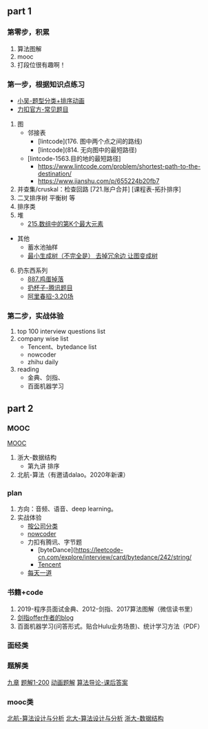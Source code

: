 
## part 1
### 第零步，积累
1. 算法图解
2. mooc
3. 打段位很有趣啊！

### 第一步，根据知识点练习
- [小吴-题型分类+排序动画](https://www.zhihu.com/question/24964987/answer/649061966)
- [力扣官方-常见题目](https://www.zhihu.com/question/24964987/answer/586425979)
1. 图
    - 邻接表
        - [lintcode](176. 图中两个点之间的路线)  
        - [lintcode](814. 无向图中的最短路径)
    - [lintcode-1563.目的地的最短路径]
        * https://www.lintcode.com/problem/shortest-path-to-the-destination/
        * https://www.jianshu.com/p/655224b20fb7
2. 并查集/cruskal：检查回路 [721.账户合并]  [课程表-拓扑排序]
3. 二叉排序树  平衡树  等
4. 排序类 
5. 堆
    - [215.数组中的第K个最大元素](https://leetcode-cn.com/problems/kth-largest-element-in-an-array/)
* 其他
    - 蓄水池抽样
    - [最小生成树（不完全是） 去掉冗余边 让图变成树](https://blog.csdn.net/yinyu19950811/article/details/89461166)
6. 扔东西系列
    - [887.鸡蛋掉落](https://leetcode-cn.com/problems/super-egg-drop/)
    - [扔杯子-腾讯题目](https://mp.weixin.qq.com/s?__biz=MzUyNjQxNjYyMg==&mid=2247484557&idx=1&sn=739d80488fe1169a9c9ca26ecfcdfba6&chksm=fa0e6b0ccd79e21a1c2b0d99db69f6206cddddfe2367742e9de1d7d17ec35a5ce29fa4e30d63&token=110841213&lang=zh_CN#rd)
    - [阿里春招-3.20场](https://www.nowcoder.com/discuss/386873)

### 第二步，实战体验
1. top 100 interview questions list
2. company wise list
    - Tencent、bytedance list
    - nowcoder
    - zhihu daily
3. reading
    - 金典、剑指、
    - 百面机器学习










## part 2
### MOOC
[MOOC](https://www.icourse163.org/home.htm?userId=1387487732#/home/course)
1. 浙大-数据结构
   - 第九讲 排序
2. 北航-算法（有邀请dalao。2020年新课）


### plan
1. 方向：音频、语音、deep learning。
2. 实战体验
    - [按公司分类](https://github.com/MysteryVaibhav/leetcode_company_wise_questions)    
    - [nowcoder](https://www.nowcoder.com/contestRoom?from=zhnkw)
    - 力扣有腾讯、字节题
        * [byteDance](https://leetcode-cn.com/explore/interview/card/bytedance/242/string/
        * [Tencent](https://leetcode-cn.com/explore/interview/card/tencent/224/sort-and-search/932/)
    - [每天一道](https://zhuanlan.zhihu.com/c_1221762606920470528)


### 书籍+code
1. 2019-程序员面试金典、2012-剑指、2017算法图解（微信读书里）
2. [剑指offer作者的blog](http://zhedahht.blog.163.com/)
3. 百面机器学习(问答形式。贴合Hulu业务场景)、统计学习方法（PDF）


### 面经类
[](https://github.com/yangshun/tech-interview-handbook)
[](https://github.com/0voice/interview_internal_reference)


### 题解类
[九章](https://www.jiuzhang.com/solutions/)
[题解1-200](https://leetcode.wang/)
[动画题解](https://github.com/MisterBooo/LeetCodeAnimation)
[算法导论-课后答案](https://walkccc.github.io/CLRS/)



### mooc类
[北航-算法设计与分析](https://www.icourse163.org/course/BUAA-1449777166)
[北大-算法设计与分析](https://www.icourse163.org/learn/PKU-1002525003?tid=1002695005#/learn/content?type=detail&id=1003837300&cid=1004624346)
[浙大-数据结构](http://www.icourse163.org/course/ZJU-93001)
